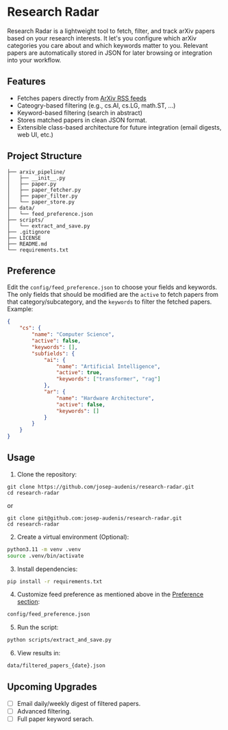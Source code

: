 # Research Radar

Research Radar is a lightweight tool to fetch, filter, and track arXiv papers based on your research interests. 
It let's you configure which arXiv categories you care about and which keywords matter to you. 
Relevant papers are automatically stored in JSON for later browsing or integration into your workflow.

## Features

- Fetches papers directly from [ArXiv RSS feeds](https://info.arxiv.org/help/rss.html)
- Cateogry-based filtering (e.g., cs.AI, cs.LG, math.ST, ...)
- Keyword-based filtering (search in abstract)
- Stores matched papers in clean JSON format.
- Extensible class-based architecture for future integration (email digests, web UI, etc.)

## Project Structure

```
├── arxiv_pipeline/
│   ├── __init__.py
│   ├── paper.py
│   ├── paper_fetcher.py
│   ├── paper_filter.py
│   └── paper_store.py
├── data/
│   └── feed_preference.json
├── scripts/
│   └── extract_and_save.py
├── .gitignore
├── LICENSE
├── README.md
└── requirements.txt
```

## Preference

Edit the ``config/feed_preference.json`` to choose your fields and keywords. The only fields that should be modified are the ``active`` to fetch papers from that category/subcategory, and the ``keywords`` to filter the fetched papers. Example:

```json
{
    "cs": {
        "name": "Computer Science",
        "active": false,
        "keywords": [],
        "subfields": {
            "ai": {
                "name": "Artificial Intelligence",
                "active": true,
                "keywords": ["transformer", "rag"]
            },
            "ar": {
                "name": "Hardware Architecture",
                "active": false,
                "keywords": []
            }
        }
    }
}
```

## Usage

1. Clone the repository:

```git
git clone https://github.com/josep-audenis/research-radar.git
cd research-radar
```

or 

```git
git clone git@github.com:josep-audenis/research-radar.git
cd research-radar
```

2. Create a virtual environment (Optional):

```bash
python3.11 -m venv .venv
source .venv/bin/activate
```

3. Install dependencies:

```bash
pip install -r requirements.txt
```

4. Customize feed preference as mentioned above in the [Preference section](#preference):

```bash
config/feed_preference.json
```

5. Run the script:

```bash
python scripts/extract_and_save.py
```

6. View results in:

```bash
data/filtered_papers_{date}.json
```

## Upcoming Upgrades

- [ ] Email daily/weekly digest of filtered papers.
- [ ] Advanced filtering.
- [ ] Full paper keyword serach.